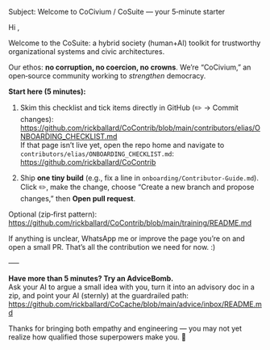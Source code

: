 Subject: Welcome to CoCivium / CoSuite — your 5‑minute starter

Hi <Recipient>,

Welcome to the CoSuite: a hybrid society (human+AI) toolkit for trustworthy organizational systems and civic architectures.

Our ethos: **no corruption, no coercion, no crowns**. We’re “CoCivium,” an open‑source community working to *strengthen* democracy.

**Start here (5 minutes):**
1) Skim this checklist and tick items directly in GitHub (✏️ → Commit changes):  
   https://github.com/rickballard/CoContrib/blob/main/contributors/elias/ONBOARDING_CHECKLIST.md  
   If that page isn’t live yet, open the repo home and navigate to `contributors/elias/ONBOARDING_CHECKLIST.md`:  
   https://github.com/rickballard/CoContrib

2) Ship **one tiny build** (e.g., fix a line in `onboarding/Contributor-Guide.md`). Click ✏️, make the change, choose “Create a new branch and propose changes,” then **Open pull request**.

Optional (zip‑first pattern):  
https://github.com/rickballard/CoContrib/blob/main/training/README.md

If anything is unclear, WhatsApp me or improve the page you’re on and open a small PR. That’s all the contribution we need for now. :)

–––

**Have more than 5 minutes? Try an AdviceBomb.**  
Ask your AI to argue a small idea with you, turn it into an advisory doc in a zip, and point your AI (sternly) at the guardrailed path:  
https://github.com/rickballard/CoCache/blob/main/advice/inbox/README.md

Thanks for bringing both empathy and engineering — you may not yet realize how qualified those superpowers make you. 🌱

<Your Name>
<Your Role / Contact>
